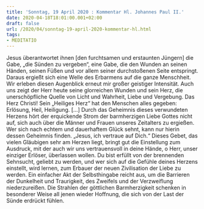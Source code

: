 ```yaml
---
title: 'Sonntag, 19 April 2020 : Kommentar Hl. Johannes Paul II.'
date: 2020-04-18T18:01:00.001+02:00
draft: false
url: /2020/04/sonntag-19-april-2020-kommentar-hl.html
tags: 
- MEDITATIO
---
```


Jesus überantwortet ihnen \[den furchtsamen und erstaunten Jüngern\] die Gabe, „die Sünden zu vergeben“, eine Gabe, die den Wunden an seinen Händen, seinen Füßen und vor allem seiner durchstoßenen Seite entspringt. Daraus ergießt sich eine Welle des Erbarmens auf die ganze Menschheit. Wir erleben diesen Augenblick erneut mir großer geistiger Intensität. Auch uns zeigt der Herr heute seine glorreichen Wunden und sein Herz, die unerschöpfliche Quelle von Licht und Wahrheit, Liebe und Vergebung. Das Herz Christi! Sein „Heiliges Herz“ hat den Menschen alles gegeben: Erlösung, Heil, Heiligung. \[…\] Durch das Geheimnis dieses verwundeten Herzens hört der erquickende Strom der barmherzigen Liebe Gottes nicht auf, sich auch über die Männer und Frauen unseres Zeitalters zu ergießen. Wer sich nach echtem und dauerhaftem Glück sehnt, kann nur hierin dessen Geheimnis finden. „Jesus, ich vertraue auf Dich.“ Dieses Gebet, das vielen Gläubigen sehr am Herzen liegt, bringt gut die Einstellung zum Ausdruck, mit der auch wir uns vertrauensvoll in deine Hände, o Herr, unser einziger Erlöser, überlassen wollen. Du bist erfüllt von der brennenden Sehnsucht, geliebt zu werden, und wer sich auf die Gefühle deines Herzens einstellt, wird lernen, zum Erbauer der neuen Zivilisation der Liebe zu werden. Ein einfacher Akt der Selbsthingabe reicht aus, um die Barrieren der Dunkelheit und Traurigkeit, des Zweifels und der Verzweiflung niederzureißen. Die Strahlen der göttlichen Barmherzigkeit schenken in besonderer Weise all jenen wieder Hoffnung, die sich von der Last der Sünde erdrückt fühlen.